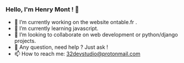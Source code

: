 ### Hello, I'm Henry Mont ! 👋

- 🔭 I’m currently working on the website ontable.fr .
- 🌱 I’m currently learning javascript.
- 👯 I’m looking to collaborate on web development or python/django projects.
- 💬 Any question, need help ? Just ask !
- 📫 How to reach me: 32devstudio@protonmail.com
